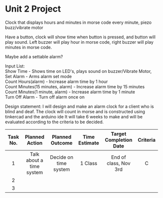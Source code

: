 # Unit 2 Project

Clock that displays hours and minutes in morse code
every minute, piezo buzz/vibrate motor

Have a button, clock will show time when button is pressed, and button will play sound. 
Left buzzer will play hour in morse code, right buzzer will play minutes in morse code.



Maybe add a settable alarm?

Input List:  
Show Time - Shows time on LED's, plays sound on buzzer/Vibrate Motor,  
Set Alarm - Arms alarm set mode  
Count Hours(alarm) - Increase alarm time by 1 hour  
Count Minutes(15 minutes, alarm) - Increase alarm time by 15 minutes  
Count Minutes(1 minute, alarm) - Increase alarm time by 1 minute  
Turn Off Alarm - Turn off alarm once on  

Design statement: I will design and make an alarm clock for a client who is blind and deaf. The clock will count in morse and is constructed using tinkercad and the arduino ide It will take 6 weeks to make and will be evaluated according to the criteria to be decided.



| Task No. |      Planned Action      |    Planned Outcome    | Time Estimate | Target Completion Date | Criteria |
|:--------:|:------------------------:|:---------------------:|:-------------:|:----------------------:|:--------:|
|     1    | Talk about a time system | Decide on time system |    1 Class    |  End of class, Nov 3rd |     C    |
|     2    |                          |                       |               |                        |          |
|     3    |                          |                       |               |                        |          |
